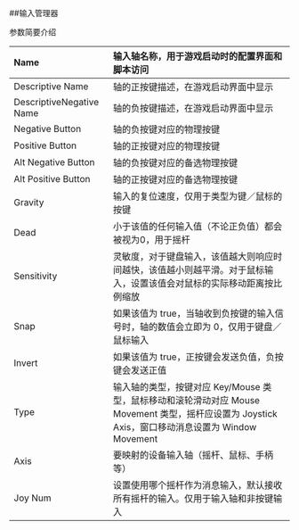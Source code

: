 ##输入管理器

参数简要介绍

|Name|输入轴名称，用于游戏启动时的配置界面和脚本访问|
|:--|:--|
|Descriptive Name|轴的正按键描述，在游戏启动界面中显示|
|DescriptiveNegative Name|轴的负按键描述，在游戏启动界面中显示|
|Negative Button|轴的负按键对应的物理按键|
|Positive Button|轴的正按键对应的物理按键|
|Alt Negative Button|轴的负按键对应的备选物理按键|
|Alt Positive Button|轴的正按键对应的备选物理按键|
|Gravity|输入的复位速度，仅用于类型为键／鼠标的按键|
|Dead|小于该值的任何输入值（不论正负值）都会被视为0，用于摇杆|
|Sensitivity|灵敏度，对于键盘输入，该值越大则响应时间越快，该值越小则越平滑。对于鼠标输入，设置该值会对鼠标的实际移动距离按比例缩放|
|Snap|如果该值为 true，当轴收到负按键的输入信号时，轴的数值会立即为 0，仅用于键盘／鼠标输入|
|Invert|如果该值为 true，正按键会发送负值，负按键会发送正值|
|Type|输入轴的类型，按键对应 Key/Mouse 类型，鼠标移动和滚轮滑动对应 Mouse Movement 类型，摇杆应设置为 Joystick Axis，窗口移动消息设置为 Window Movement|
|Axis|要映射的设备输入轴（摇杆、鼠标、手柄等）|
|Joy Num|设置使用哪个摇杆作为消息输入，默认接收所有摇杆的输入。仅用于输入轴和非按键输入|